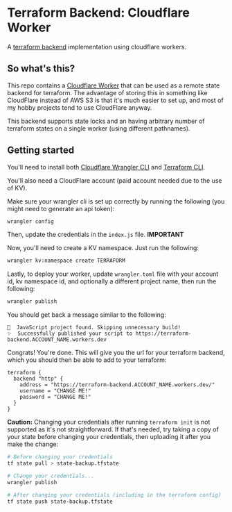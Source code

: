 # Terraform Backend: Cloudflare Worker
A [terraform backend](https://www.terraform.io/docs/backends/types/http.html) implementation using cloudflare workers.

## So what's this?
This repo contains a [Cloudflare Worker](https://developers.cloudflare.com/workers/) that can be used as a remote state backend for terraform. The advantage of storing this in something like CloudFlare instead of AWS S3 is that it's much easier to set up, and most of my hobby projects tend to use CloudFlare anyway.

This backend supports state locks and an having arbitrary number of terraform states on a single worker (using different pathnames).

## Getting started
You'll need to install both [Cloudflare Wrangler CLI](https://github.com/cloudflare/wrangler#installation) and [Terraform CLI](https://learn.hashicorp.com/terraform/getting-started/install.html).

You'll also need a CloudFlare account (paid account needed due to the use of KV).

Make sure your wrangler cli is set up correctly by running the following (you might need to generate an api token):
```sh
wrangler config
```

Then, update the credentials in the `index.js` file. **IMPORTANT**

Now, you'll need to create a KV namespace. Just run the following:
```sh
wrangler kv:namespace create TERRAFORM
```

Lastly, to deploy your worker, update `wrangler.toml` file with your account id, kv namespace id, and optionally a different project name, then run the following:
```sh
wrangler publish
```

You should get back a message similar to the following:
```
💁  JavaScript project found. Skipping unnecessary build!
✨  Successfully published your script to https://terraform-backend.ACCOUNT_NAME.workers.dev
```

Congrats! You're done. This will give you the url for your terraform backend, which you should then be able to add to your terraform:
```hcl
terraform {
  backend "http" {
    address = "https://terraform-backend.ACCOUNT_NAME.workers.dev/"
    username = "CHANGE ME!"
    password = "CHANGE ME!"
  }
}
```

**Caution:** Changing your credentials after running `terraform init` is not supported as it's not straightforward. If that's needed, try taking a copy of your state before changing your credentials, then uploading it after you make the change:
```sh
# Before changing your credentials
tf state pull > state-backup.tfstate

# Change your credentials...
wrangler publish

# After changing your credentials (including in the terraform config)
tf state push state-backup.tfstate
